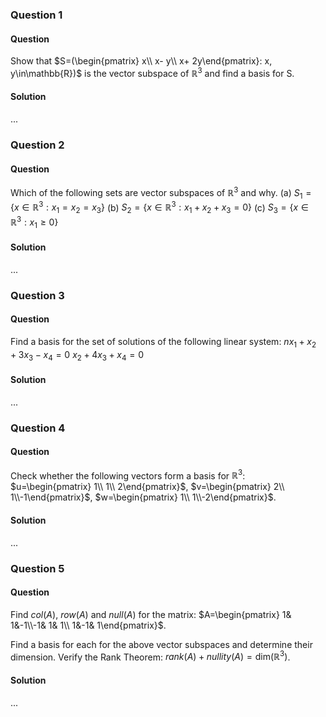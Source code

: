 ### Question 1

#### Question

Show that $S=(\begin{pmatrix} x\\ x- y\\ x+ 2y\end{pmatrix}: x, y\in\mathbb{R})$ is the vector subspace of $\mathbb{R}^3$ and find a basis for S.

#### Solution

...

### Question 2

#### Question

Which of the following sets are vector subspaces of $\mathbb{R}^3$ and why. 
(a) $S_{1}=\{ x\in\mathbb{R}^3: x_1= x_2= x_3\}$ 
(b) $S_{2}=\{ x\in\mathbb{R}^3: x_1+ x_2+ x_3= 0\}$ 
(c) $S_{3}=\{ x\in\mathbb{R}^3: x_1\geq 0\}$

#### Solution

...

### Question 3

#### Question

Find a basis for the set of solutions of the following linear system: 
$n x_1+ x_2+ 3x_3- x_4= 0$ 
$x_2+ 4x_3+ x_4= 0$

#### Solution

...

### Question 4

#### Question

Check whether the following vectors form a basis for $\mathbb{R}^3$: 
$u=\begin{pmatrix} 1\\ 1\\ 2\end{pmatrix}$, $v=\begin{pmatrix} 2\\ 1\\-1\end{pmatrix}$, $w=\begin{pmatrix} 1\\ 1\\-2\end{pmatrix}$.

#### Solution

...

### Question 5

#### Question

Find $col(A)$, $row(A)$ and $null(A)$ for the matrix: 
$A=\begin{pmatrix} 1& 1&-1\\-1& 1& 1\\ 1&-1& 1\end{pmatrix}$.

Find a basis for each for the above vector subspaces and determine their dimension. Verify the Rank Theorem: $rank(A)+ nullity(A)=\text{dim}(\mathbb{R}^3)$.

#### Solution

...